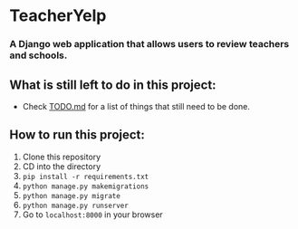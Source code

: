 # TeacherYelp
### A Django web application that allows users to review teachers and schools.

## What is still left to do in this project:
* Check [TODO.md](TODO.md) for a list of things that still need to be done.

## How to run this project:
1. Clone this repository 
2. CD into the directory
3. `pip install -r requirements.txt`
4. `python manage.py makemigrations`
5. `python manage.py migrate`
6. `python manage.py runserver`
7. Go to `localhost:8000` in your browser
